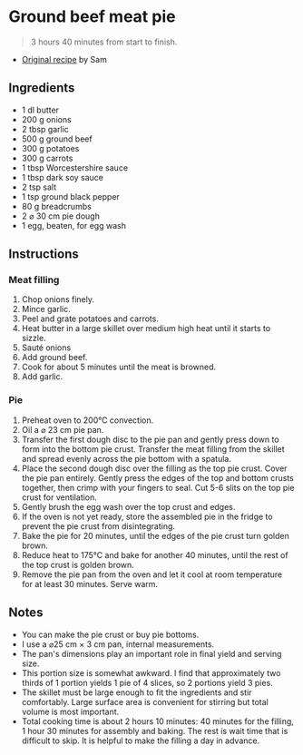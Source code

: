 # Ground beef meat pie

> 3 hours 40 minutes from start to finish.

* [Original recipe][original] by Sam

## Ingredients

- 1 dl butter
- 200 g onions
- 2 tbsp garlic
- 500 g ground beef
- 300 g potatoes
- 300 g carrots
- 1 tbsp Worcestershire sauce
- 1 tbsp dark soy sauce
- 2 tsp salt
- 1 tsp ground black pepper
- 80 g breadcrumbs
- 2 &#8960; 30 cm pie dough
- 1 egg, beaten, for egg wash

## Instructions

### Meat filling

1. Chop onions finely.
1. Mince garlic.
1. Peel and grate potatoes and carrots.
1. Heat butter in a large skillet over medium high heat until it starts to
   sizzle.
1. Sauté onions
1. Add ground beef.
1. Cook for about 5 minutes until the meat is browned.
1. Add garlic.

### Pie

1. Preheat oven to 200&deg;C convection.
1. Oil a &#8960; 23 cm pie pan.
1. Transfer the first dough disc to the pie pan and gently press down to form
   into the bottom pie crust. Transfer the meat filling from the skillet and
   spread evenly across the pie bottom with a spatula.
1. Place the second dough disc over the filling as the top pie crust. Cover the
   pie pan entirely. Gently press the edges of the top and bottom crusts
   together, then crimp with your fingers to seal. Cut 5-6 slits on the top pie
   crust for ventilation.
1. Gently brush the egg wash over the top crust and edges.
1. If the oven is not yet ready, store the assembled pie in the fridge to
   prevent the pie crust from disintegrating.
1. Bake the pie for 20 minutes, until the edges of the pie crust turn golden
   brown.
1. Reduce heat to 175&deg;C and bake for another 40 minutes, until the rest of
   the top crust is golden brown.
1. Remove the pie pan from the oven and let it cool at room temperature for at
   least 30 minutes. Serve warm.

## Notes

- You can make the pie crust or buy pie bottoms.
- I use a &#8960;25 cm &times; 3 cm pan, internal measurements.
- The pan's dimensions play an important role in final yield and serving size.
- This portion size is somewhat awkward. I find that approximately two thirds
  of 1 portion yields 1 pie of 4 slices, so 2 portions yield 3 pies.
- The skillet must be large enough to fit the ingredients and stir comfortably.
  Large surface area is convenient for stirring but total volume is most
  important.
- Total cooking time is about 2 hours 10 minutes: 40 minutes for the filling,
  1 hour 30 minutes for assembly and baking. The rest is wait time that is
  difficult to skip. It is helpful to make the filling a day in advance.

[original]: https://www.aheadofthyme.com/ground-beef-meat-pie/
